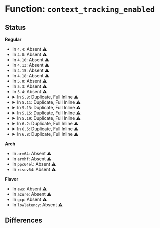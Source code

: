# Function: <code>context_tracking_enabled</code>

## Status
<b>Regular</b>
<ul>
<li>
In <code>4.4</code>: Absent ⚠️
</li>
<li>
In <code>4.8</code>: Absent ⚠️
</li>
<li>
In <code>4.10</code>: Absent ⚠️
</li>
<li>
In <code>4.13</code>: Absent ⚠️
</li>
<li>
In <code>4.15</code>: Absent ⚠️
</li>
<li>
In <code>4.18</code>: Absent ⚠️
</li>
<li>
In <code>5.0</code>: Absent ⚠️
</li>
<li>
In <code>5.3</code>: Absent ⚠️
</li>
<li>
In <code>5.4</code>: Absent ⚠️
</li>
<li>
<details>
<summary>In <code>5.8</code>: Duplicate, Full Inline ⚠️</summary>

**Collision:** Static Duplication

**Inline:** Full

**Transformation:** False

**Instances:**

```
In arch/x86/entry/common.c (0)
Location: include/linux/context_tracking_state.h:50
Inline: True
```
```
In kernel/rcu/tree.c (0)
Location: include/linux/context_tracking_state.h:50
Inline: False
```
</details>
</li>
<li>
<details>
<summary>In <code>5.11</code>: Duplicate, Full Inline ⚠️</summary>

**Collision:** Static Duplication

**Inline:** Full

**Transformation:** False

**Instances:**

```
In kernel/rcu/tree.c (0)
Location: include/linux/context_tracking_state.h:50
Inline: False
```
```
In kernel/entry/common.c (0)
Location: include/linux/context_tracking_state.h:50
Inline: True
```
</details>
</li>
<li>
<details>
<summary>In <code>5.13</code>: Duplicate, Full Inline ⚠️</summary>

**Collision:** Static Duplication

**Inline:** Full

**Transformation:** False

**Instances:**

```
In kernel/rcu/tree.c (0)
Location: include/linux/context_tracking_state.h:50
Inline: False
```
```
In kernel/entry/common.c (0)
Location: include/linux/context_tracking_state.h:50
Inline: True
```
</details>
</li>
<li>
<details>
<summary>In <code>5.15</code>: Duplicate, Full Inline ⚠️</summary>

**Collision:** Static Duplication

**Inline:** Full

**Transformation:** False

**Instances:**

```
In kernel/rcu/tree.c (0)
Location: include/linux/context_tracking_state.h:50
Inline: False
```
```
In kernel/entry/common.c (0)
Location: include/linux/context_tracking_state.h:50
Inline: True
```
</details>
</li>
<li>
<details>
<summary>In <code>5.19</code>: Duplicate, Full Inline ⚠️</summary>

**Collision:** Static Duplication

**Inline:** Full

**Transformation:** False

**Instances:**

```
In kernel/rcu/tree.c (0)
Location: include/linux/context_tracking_state.h:50
Inline: True
```
```
In kernel/entry/common.c (0)
Location: include/linux/context_tracking_state.h:50
Inline: True
```
</details>
</li>
<li>
<details>
<summary>In <code>6.2</code>: Duplicate, Full Inline ⚠️</summary>

**Collision:** Static Duplication

**Inline:** Full

**Transformation:** False

**Instances:**

```
In kernel/entry/common.c (0)
Location: include/linux/context_tracking_state.h:141
Inline: True
```
```
In kernel/context_tracking.c (0)
Location: include/linux/context_tracking_state.h:141
Inline: True
```
</details>
</li>
<li>
<details>
<summary>In <code>6.5</code>: Duplicate, Full Inline ⚠️</summary>

**Collision:** Static Duplication

**Inline:** Full

**Transformation:** False

**Instances:**

```
In kernel/entry/common.c (0)
Location: include/linux/context_tracking_state.h:143
Inline: True
```
```
In kernel/context_tracking.c (0)
Location: include/linux/context_tracking_state.h:143
Inline: True
```
</details>
</li>
<li>
<details>
<summary>In <code>6.8</code>: Duplicate, Full Inline ⚠️</summary>

**Collision:** Static Duplication

**Inline:** Full

**Transformation:** False

**Instances:**

```
In arch/x86/entry/common.c (ffffffff8221b8b5)
Location: include/linux/context_tracking_state.h:106
Inline: True
Inline callers:
  - arch/x86/entry/common.c:do_int80_emulation
  - arch/x86/entry/common.c:do_int80_emulation
  - arch/x86/entry/common.c:do_syscall_64
  - arch/x86/entry/common.c:do_syscall_64
```
```
In kernel/softirq.c (ffffffff81108ff2)
Location: include/linux/context_tracking_state.h:106
Inline: True
Inline callers:
  - kernel/softirq.c:__irq_exit_rcu
  - kernel/softirq.c:irq_enter_rcu
```
```
In kernel/sched/core.c (ffffffff8115533e)
Location: include/linux/context_tracking_state.h:106
Inline: True
Inline callers:
  - kernel/sched/core.c:wake_up_nohz_cpu
```
```
In kernel/sched/fair.c (ffffffff8117249c)
Location: include/linux/context_tracking_state.h:106
Inline: True
Inline callers:
  - kernel/sched/fair.c:pick_next_task_fair
  - kernel/sched/fair.c:dequeue_task_fair
  - kernel/sched/fair.c:enqueue_task_fair
  - kernel/sched/fair.c:unthrottle_cfs_rq
  - kernel/sched/fair.c:throttle_cfs_rq
```
```
In kernel/sched/build_policy.c (ffffffff8117d3ff)
Location: include/linux/context_tracking_state.h:106
Inline: True
Inline callers:
  - kernel/sched/build_policy.c:enqueue_dl_entity
  - kernel/sched/build_policy.c:__dequeue_dl_entity
  - kernel/sched/build_policy.c:kcpustat_cpu_fetch
  - kernel/sched/build_policy.c:kcpustat_field
  - kernel/sched/build_policy.c:task_gtime
  - kernel/sched/build_policy.c:account_process_tick
  - kernel/sched/build_policy.c:dequeue_rt_stack
  - kernel/sched/build_policy.c:enqueue_top_rt_rq
  - kernel/sched/build_policy.c:update_curr_rt
```
```
In kernel/sched/build_utility.c (ffffffff8118fb54)
Location: include/linux/context_tracking_state.h:106
Inline: True
Inline callers:
  - kernel/sched/build_utility.c:__do_sys_membarrier
  - kernel/sched/build_utility.c:__do_sys_membarrier
  - kernel/sched/build_utility.c:dequeue_task_stop
  - kernel/sched/build_utility.c:enqueue_task_stop
  - kernel/sched/build_utility.c:clear_sched_clock_stable
  - kernel/sched/build_utility.c:__set_sched_clock_stable
```
```
In kernel/rcu/update.c (ffffffff811cc7fa)
Location: include/linux/context_tracking_state.h:106
Inline: True
Inline callers:
  - kernel/rcu/update.c:show_stalled_task_trace
  - kernel/rcu/update.c:check_holdout_task
```
```
In kernel/rcu/tree.c (ffffffff811d9e79)
Location: include/linux/context_tracking_state.h:106
Inline: True
Inline callers:
  - kernel/rcu/tree.c:synchronize_rcu_expedited_wait
  - kernel/rcu/tree.c:synchronize_rcu_expedited_wait
  - kernel/rcu/tree.c:rcu_report_exp_cpu_mult
  - kernel/rcu/tree.c:rcutree_offline_cpu
  - kernel/rcu/tree.c:rcutree_dead_cpu
  - kernel/rcu/tree.c:rcutree_online_cpu
  - kernel/rcu/tree.c:rcu_pending
  - kernel/rcu/tree.c:rcu_do_batch
  - kernel/rcu/tree.c:rcu_do_batch
  - kernel/rcu/tree.c:rcu_implicit_dynticks_qs
  - kernel/rcu/tree.c:__rcu_irq_enter_check_tick
  - kernel/rcu/tree.c:__rcu_irq_enter_check_tick
```
```
In kernel/entry/common.c (ffffffff82223e00)
Location: include/linux/context_tracking_state.h:106
Inline: True
Inline callers:
  - kernel/entry/common.c:irqentry_exit_to_user_mode
  - kernel/entry/common.c:irqentry_exit_to_user_mode
  - kernel/entry/common.c:irqentry_exit_to_user_mode
  - kernel/entry/common.c:irqentry_enter_from_user_mode
  - kernel/entry/common.c:irqentry_enter_from_user_mode
  - kernel/entry/common.c:syscall_exit_to_user_mode
  - kernel/entry/common.c:syscall_exit_to_user_mode
  - kernel/entry/common.c:syscall_exit_to_user_mode
  - kernel/entry/common.c:syscall_exit_to_user_mode_work
  - kernel/entry/common.c:syscall_exit_to_user_mode_work
  - kernel/entry/common.c:syscall_exit_to_user_mode_prepare
  - kernel/entry/common.c:syscall_exit_to_user_mode_prepare
  - kernel/entry/common.c:syscall_enter_from_user_mode_prepare
  - kernel/entry/common.c:syscall_enter_from_user_mode_prepare
  - kernel/entry/common.c:irqentry_enter
```
```
In kernel/time/posix-cpu-timers.c (ffffffff81214ecb)
Location: include/linux/context_tracking_state.h:106
Inline: True
Inline callers:
  - kernel/time/posix-cpu-timers.c:check_process_timers
  - kernel/time/posix-cpu-timers.c:check_thread_timers
  - kernel/time/posix-cpu-timers.c:arm_timer
  - kernel/time/posix-cpu-timers.c:arm_timer
  - kernel/time/posix-cpu-timers.c:update_rlimit_cpu
```
```
In kernel/time/tick-common.c (ffffffff81218c7b)
Location: include/linux/context_tracking_state.h:106
Inline: True
Inline callers:
  - kernel/time/tick-common.c:tick_setup_device
  - kernel/time/tick-common.c:tick_setup_device
```
```
In kernel/time/tick-sched.c (ffffffff8121d0ed)
Location: include/linux/context_tracking_state.h:106
Inline: True
Inline callers:
  - kernel/time/tick-sched.c:tick_nohz_idle_exit
  - kernel/time/tick-sched.c:tick_nohz_irq_exit
  - kernel/time/tick-sched.c:can_stop_idle_tick
  - kernel/time/tick-sched.c:__tick_nohz_task_switch
```
```
In kernel/watchdog.c (ffffffff83909c95)
Location: include/linux/context_tracking_state.h:106
Inline: True
Inline callers:
  - kernel/watchdog.c:lockup_detector_init
```
```
In kernel/events/core.c (ffffffff81394be7)
Location: include/linux/context_tracking_state.h:106
Inline: True
Inline callers:
  - kernel/events/core.c:account_event
  - kernel/events/core.c:__perf_event_account_interrupt
  - kernel/events/core.c:unaccount_event
  - kernel/events/core.c:perf_event_task_tick
```
```
In kernel/context_tracking.c (ffffffff813b0c25)
Location: include/linux/context_tracking_state.h:106
Inline: True
Inline callers:
  - kernel/context_tracking.c:user_exit_callable
  - kernel/context_tracking.c:user_enter_callable
  - kernel/context_tracking.c:ct_nmi_enter
```
</details>
</li>
</ul>
<b>Arch</b>
<ul>
<li>
In <code>arm64</code>: Absent ⚠️
</li>
<li>
In <code>armhf</code>: Absent ⚠️
</li>
<li>
In <code>ppc64el</code>: Absent ⚠️
</li>
<li>
In <code>riscv64</code>: Absent ⚠️
</li>
</ul>
<b>Flavor</b>
<ul>
<li>
In <code>aws</code>: Absent ⚠️
</li>
<li>
In <code>azure</code>: Absent ⚠️
</li>
<li>
In <code>gcp</code>: Absent ⚠️
</li>
<li>
In <code>lowlatency</code>: Absent ⚠️
</li>
</ul>

## Differences
